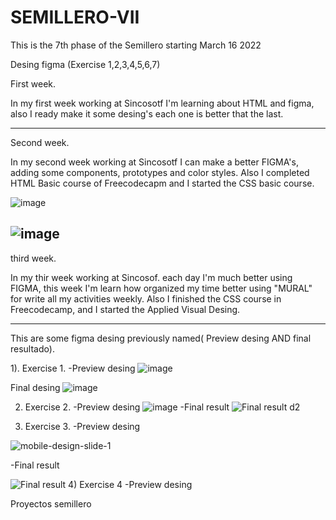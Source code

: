 # SEMILLERO-VII


This is the 7th phase of the Semillero starting March 16 2022

Desing figma (Exercise 1,2,3,4,5,6,7)

First week.

In my first week working at Sincosotf I'm learning about HTML and figma, also I ready make it some desing's each one is better that the last. 

-------------------------------------------------------------------------------------------------------------------------------------------------------------------

Second week.

In my second week working at Sincosotf I can make a better FIGMA's, adding some components, prototypes and color styles. Also I completed HTML Basic course of Freecodecapm and I started the CSS basic course.

![image](https://user-images.githubusercontent.com/101721369/159506143-4b909c13-7fc3-4d12-9a0a-1bc8f3bb0f72.png)

![image](https://user-images.githubusercontent.com/101721369/159506232-9f30b62b-5906-48f8-b571-f668b32ade47.png)
-------------------------------------------------------------------------------------------------------------------------------------------------------------------

third week.

In my thir week working at Sincosof. each day I'm much better using FIGMA, this week I'm learn how organized my time better using "MURAL" for write all my activities weekly. Also I finished the CSS course in Freecodecamp, and I started the Applied Visual Desing.

-------------------------------------------------------------------------------------------------------------------------------------------------------------------
This are some figma desing previously named( Preview desing AND final resultado).

1). Exercise 1.
-Preview desing
![image](https://user-images.githubusercontent.com/101721369/159542980-49256f15-985f-40ec-a56f-d9895898928a.png)

Final desing
![image](https://user-images.githubusercontent.com/101721369/159542225-f66caeea-52a8-44b5-96c7-e84ad59a2508.png)

2) Exercise 2.
-Preview desing
![image](https://user-images.githubusercontent.com/101721369/159787308-46a00dac-dec8-4218-8ef1-9ad52ca325d4.png)
-Final result
![Final result d2](https://user-images.githubusercontent.com/101721369/159789818-6e04fe43-e44a-4301-8b7c-87c0871cc457.PNG)

3) Exercise 3.
-Preview desing

![mobile-design-slide-1](https://user-images.githubusercontent.com/101721369/159790418-274a2b6d-2978-425a-9a0b-8354053e2112.jpg)

-Final result

![Final result](https://user-images.githubusercontent.com/101721369/159790352-073d1c7d-2469-4629-8219-00f3283f0b12.PNG)
4) Exercise 4
-Preview desing






Proyectos semillero

